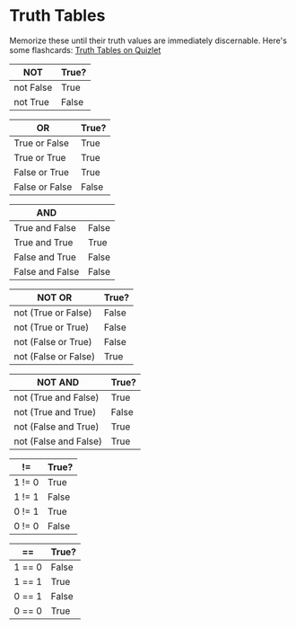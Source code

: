 # Truth Tables

Memorize these until their truth values are immediately discernable. Here's some flashcards: [Truth Tables on Quizlet](https://quizlet.com/_56nkgh)

| NOT                  | True? |
|----------------------|-------|
| not False            | True  |
| not True             | False |

| OR                   | True? |
|----------------------|-------|
| True or False        | True  |
| True or True         | True  |
| False or True        | True  |
| False or False       | False |

| AND                  |       |
|----------------------|-------|
| True and False       | False |
| True and True        | True  |
| False and True       | False |
| False and False      | False |

| NOT OR               | True? |
|----------------------|-------|
| not (True or False)  | False |
| not (True or True)   | False |
| not (False or True)  | False |
| not (False or False) | True  |

| NOT AND               | True? |
|-----------------------|-------|
| not (True and False)  | True  |
| not (True and True)   | False |
| not (False and True)  | True  |
| not (False and False) | True  |

| !=                    | True? |
|-----------------------|-------|
| 1 != 0                | True  |
| 1 != 1                | False |
| 0 != 1                | True  |
| 0 != 0                | False |

| ==                    | True? |
|-----------------------|-------|
| 1 == 0                | False |
| 1 == 1                | True  |
| 0 == 1                | False |
| 0 == 0                | True  |